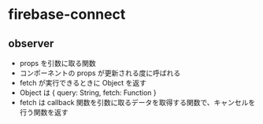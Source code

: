 # firebase-connect

## observer

- props を引数に取る関数
- コンポーネントの props が更新される度に呼ばれる
- fetch が実行できるときに Object を返す
- Object は { query: String, fetch: Function }
- fetch は callback 関数を引数に取るデータを取得する関数で、キャンセルを行う関数を返す
